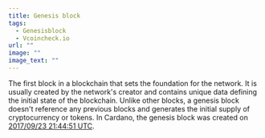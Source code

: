 ```yaml
---
title: Genesis block
tags:
  - Genesisblock
  - Vcoincheck.io
url: ""
image: ""
image_text: ""
---
```


The first block in a blockchain that sets the foundation for the network. It is usually created by the network's creator and contains unique data defining the initial state of the blockchain. Unlike other blocks, a genesis block doesn't reference any previous blocks and generates the initial supply of cryptocurrency or tokens. In Cardano, the genesis block was created on [2017/09/23 21:44:51 UTC](https://explorer.cardano.org/en/block?id=5f20df933584822601f9e3f8c024eb5eb252fe8cefb24d1317dc3d432e940ebb).
